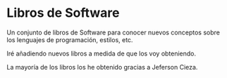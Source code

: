 <h1>Libros de Software</h1>
<p>Un conjunto de libros de Software para conocer nuevos conceptos sobre los lenguajes de programación, estilos, etc.</p>

Iré añadiendo nuevos libros a medida de que los voy obteniendo.

La mayoría de los libros los he obtenido gracias a Jeferson Cieza.
